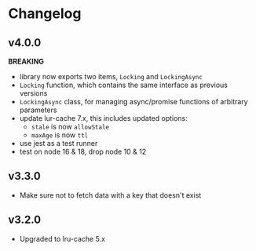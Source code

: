# Changelog

## v4.0.0

**BREAKING**

- library now exports two items, `Locking` and `LockingAsync`
- `Locking` function, which contains the same interface as previous versions
- `LockingAsync` class, for managing async/promise functions of arbitrary parameters
- update lur-cache 7.x, this includes updated options:
  - `stale` is now `allowStale`
  - `maxAge` is now `ttl`
- use jest as a test runner
- test on node 16 & 18, drop node 10 & 12

## v3.3.0

- Make sure not to fetch data with a key that doesn't exist

## v3.2.0

- Upgraded to lru-cache 5.x
